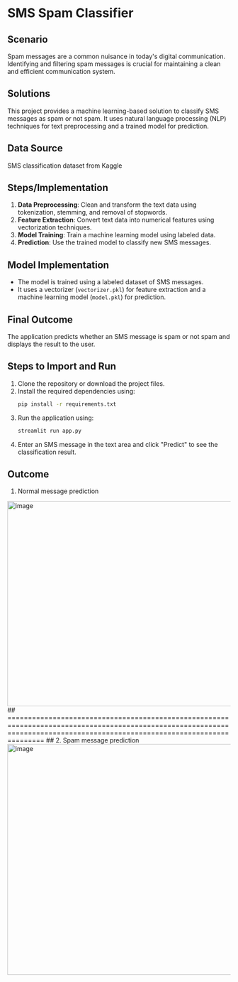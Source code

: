 # SMS Spam Classifier

## Scenario
Spam messages are a common nuisance in today's digital communication. Identifying and filtering spam messages is crucial for maintaining a clean and efficient communication system.

## Solutions
This project provides a machine learning-based solution to classify SMS messages as spam or not spam. It uses natural language processing (NLP) techniques for text preprocessing and a trained model for prediction.

## Data Source
SMS classification dataset from Kaggle 

## Steps/Implementation
1. **Data Preprocessing**: Clean and transform the text data using tokenization, stemming, and removal of stopwords.
2. **Feature Extraction**: Convert text data into numerical features using vectorization techniques.
3. **Model Training**: Train a machine learning model using labeled data.
4. **Prediction**: Use the trained model to classify new SMS messages.

## Model Implementation
- The model is trained using a labeled dataset of SMS messages.
- It uses a vectorizer (`vectorizer.pkl`) for feature extraction and a machine learning model (`model.pkl`) for prediction.

## Final Outcome
The application predicts whether an SMS message is spam or not spam and displays the result to the user.

## Steps to Import and Run
1. Clone the repository or download the project files.
2. Install the required dependencies using:
   ```bash
   pip install -r requirements.txt
   ```
3. Run the application using:
   ```bash
   streamlit run app.py
   ```
4. Enter an SMS message in the text area and click "Predict" to see the classification result.

## Outcome
1. Normal message prediction
<img width="1002" height="462" alt="image" src="https://github.com/user-attachments/assets/dd55945f-3967-4be2-98f5-27f25cc7f0b7" />
## =========================================================================================================================================================================== ##
2. Spam message prediction
<img width="986" height="520" alt="image" src="https://github.com/user-attachments/assets/34e90c21-7eca-400c-b986-4057a137a071" />

